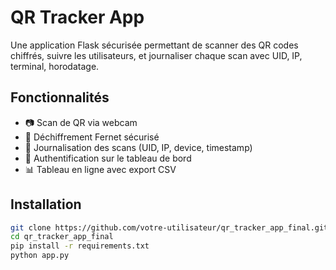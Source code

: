 # QR Tracker App

Une application Flask sécurisée permettant de scanner des QR codes chiffrés, suivre les utilisateurs, et journaliser chaque scan avec UID, IP, terminal, horodatage.

## Fonctionnalités
- 📷 Scan de QR via webcam
- 🔐 Déchiffrement Fernet sécurisé
- 🧠 Journalisation des scans (UID, IP, device, timestamp)
- 👤 Authentification sur le tableau de bord
- 📊 Tableau en ligne avec export CSV

## Installation

```bash
git clone https://github.com/votre-utilisateur/qr_tracker_app_final.git
cd qr_tracker_app_final
pip install -r requirements.txt
python app.py
